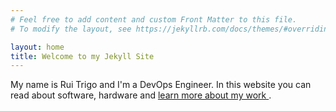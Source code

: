 ```yaml
---
# Feel free to add content and custom Front Matter to this file.
# To modify the layout, see https://jekyllrb.com/docs/themes/#overriding-theme-defaults

layout: home
title: Welcome to my Jekyll Site
---
```


My name is Rui Trigo and I'm a DevOps Engineer. In this website you can read about software, hardware and <a href="{{ site.baseurl }}"> learn more about my work </a>.
